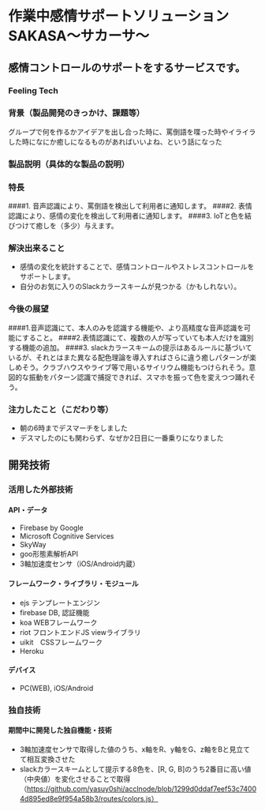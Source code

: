 # 作業中感情サポートソリューション　SAKASA〜サカーサ〜
## 感情コントロールのサポートをするサービスです。
### Feeling Tech

### 背景（製品開発のきっかけ、課題等）
グループで何を作るかアイデアを出し合った時に、罵倒語を喋った時やイライラした時になにか癒しになるものがあればいいよね、という話になった

### 製品説明（具体的な製品の説明）
### 特長
####1. 音声認識により、罵倒語を検出して利用者に通知します。
####2. 表情認識により、感情の変化を検出して利用者に通知します。
####3. IoTと色を結びつけて癒しを（多少）与えます。

### 解決出来ること
* 感情の変化を統計することで、感情コントロールやストレスコントロールをサポートします。
* 自分のお気に入りのSlackカラースキームが見つかる（かもしれない）。

### 今後の展望
####1.音声認識にて、本人のみを認識する機能や、より高精度な音声認識を可能にすること。
####2.表情認識にて、複数の人が写っていても本人だけを識別する機能の追加。
####3. slackカラースキームの提示はあるルールに基づいているが、それとはまた異なる配色理論を導入すればさらに違う癒しパターンが楽しめそう。クラブハウスやライブ等で用いるサイリウム機能もつけられそう。意図的な振動をパターン認識で捕捉できれば、スマホを振って色を変えつつ踊れそう。

### 注力したこと（こだわり等）
* 朝の6時までデスマーチをしました
* デスマしたのにも関わらず、なぜか2日目に一番乗りになりました

## 開発技術
### 活用した外部技術
#### API・データ
* Firebase by Google
* Microsoft Cognitive Services
* SkyWay
* goo形態素解析API
* 3軸加速度センサ（iOS/Android内蔵）

#### フレームワーク・ライブラリ・モジュール
* ejs テンプレートエンジン
* firebase DB, 認証機能
* koa WEBフレームワーク
* riot フロントエンドJS viewライブラリ
* uikit　CSSフレームワーク
* Heroku

#### デバイス
* PC(WEB), iOS/Android

### 独自技術
#### 期間中に開発した独自機能・技術
* 3軸加速度センサで取得した値のうち、x軸をR、y軸をG、z軸をBと見立てて相互変換させた
* slackカラースキームとして提示する8色を、[R, G, B]のうち2番目に高い値（中央値）を変化させることで取得
（https://github.com/yasuy0shi/acclnode/blob/1299d0ddaf7eef53c74004d895ed8e9f954a58b3/routes/colors.js）
